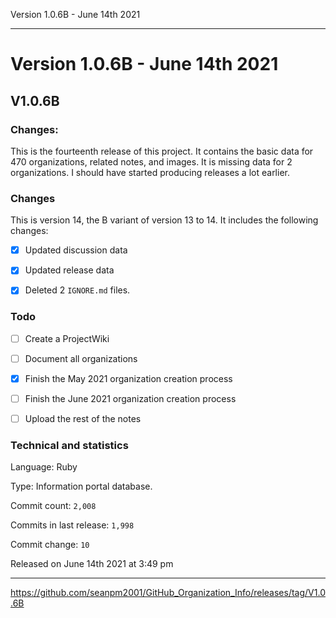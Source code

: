 Version 1.0.6B - June 14th 2021 

***

# Version 1.0.6B - June 14th 2021

## V1.0.6B

### Changes:

This is the fourteenth release of this project. It contains the basic data for 470 organizations, <!-- (fork count minus 2) !--> related notes, and images. It is missing data for 2 organizations. I should have started producing releases a lot earlier.

### Changes

This is version 14, the B variant of version 13 to 14. It includes the following changes:

- [x] Updated discussion data

- [x] Updated release data

- [x] Deleted 2 `IGNORE.md` files.

### Todo

- [ ] Create a ProjectWiki

- [ ] Document all organizations

- [x] Finish the May 2021 organization creation process

- [ ] Finish the June 2021 organization creation process

- [ ] Upload the rest of the notes

### Technical and statistics

Language: Ruby

Type: Information portal database.

Commit count: `2,008`

Commits in last release: `1,998`

Commit change: `10`

Released on June 14th 2021 at 3:49 pm

***

https://github.com/seanpm2001/GitHub_Organization_Info/releases/tag/V1.0.6B
